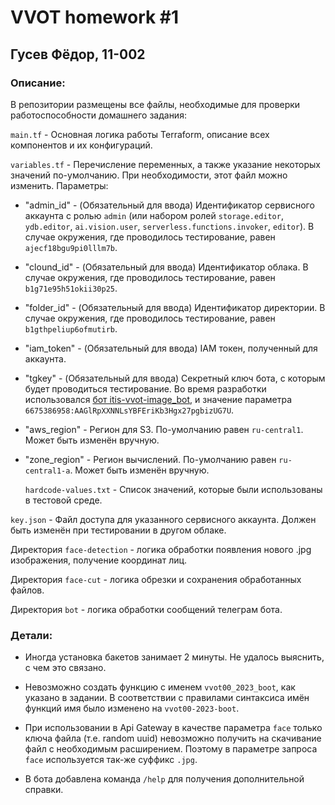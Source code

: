 # VVOT homework #1

## Гусев Фёдор, 11-002

### Описание:

В репозитории размещены все файлы, необходимые для проверки работоспособности домашнего задания:

`main.tf` - Основная логика работы Terraform, описание всех компонентов и их конфигураций.

`variables.tf` - Перечисление переменных, а также указание некоторых значений по-умолчанию. При необходимости, этот файл можно изменить. Параметры:
* "admin_id" - (Обязательный для ввода) Идентификатор сервисного аккаунта с ролью `admin` (или набором ролей `storage.editor`, `ydb.editor`, `ai.vision.user`, `serverless.functions.invoker`, `editor`). В случае окружения, где проводилось тестирование, равен `ajecf18bgu9pi0lllm7b`.
* "clound_id" - (Обязательный для ввода) Идентификатор облака. В случае окружения, где проводилось тестирование, равен `b1g71e95h51okii30p25`.
* "folder_id" - (Обязательный для ввода) Идентификатор директории. В случае окружения, где проводилось тестирование, равен `b1gthpeliup6ofmutirb`.
* "iam_token" - (Обязательный для ввода) IAM токен, полученный для аккаунта.
* "tgkey" - (Обязательный для ввода) Секретный ключ бота, с которым будет проводиться тестирование. Во время разработки использовался [бот itis-vvot-image_bot](t.me/itis_vvot_image_bot), и значение параметра `6675386958:AAGlRpXXNNLsYBFEriKb3Hgx27pgbizUG7U`.
* "aws_region" - Регион для S3. По-умолчанию равен `ru-central1`. Может быть изменён вручную.
* "zone_region" - Регион вычислений. По-умолчанию равен `ru-central1-a`. Может быть изменён вручную.  

  `hardcode-values.txt` - Список значений, которые были использованы в тестовой среде.

`key.json` - Файл доступа для указанного сервисного аккаунта. Должен быть изменён при тестировании в другом облаке.

Директория `face-detection` - логика обработки появления нового .jpg изображения, получение координат лиц.

Директория `face-cut` - логика обрезки и сохранения обработанных файлов.

Директория `bot` - логика обработки сообщений телеграм бота.

### Детали:

* Иногда установка бакетов занимает 2 минуты. Не удалось выяснить, с чем это связано.

* Невозможно создать функцию с именем `vvot00_2023_boot`, как указано в задании. В соответствии с правилами синтаксиса имён функций имя было изменено на `vvot00-2023-boot`.

* При использовании в Api Gateway в качестве параметра `face` только ключа файла (т.е. random uuid) невозможно получить на скачивание файл с необходимым расширением. Поэтому в параметре запроса `face` используется так-же суффикс `.jpg`.

* В бота добавлена команда `/help` для получения дополнительной справки.